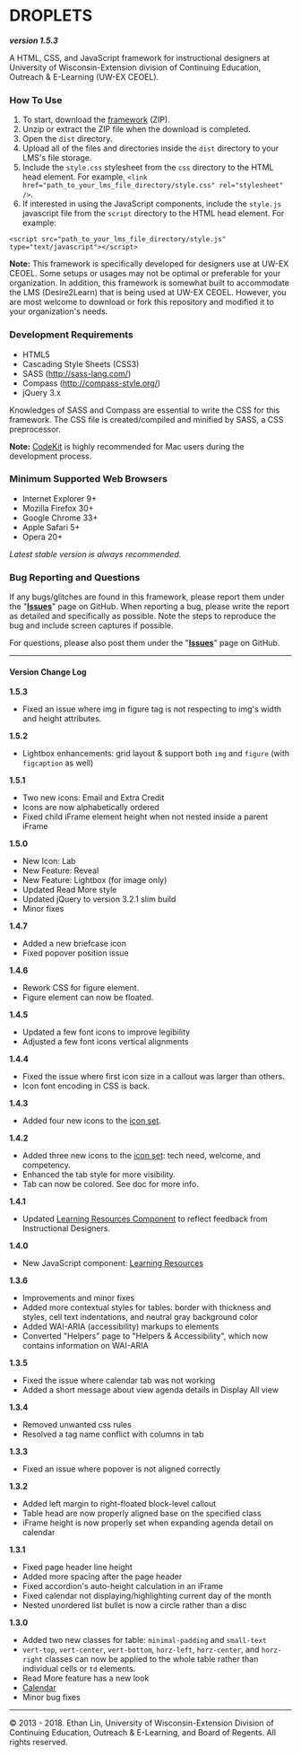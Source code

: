 # DROPLETS
**_version 1.5.3_**  

A HTML, CSS, and JavaScript framework for instructional designers at University of Wisconsin-Extension division of Continuing Education, Outreach &amp; E-Learning (UW-EX CEOEL).

### How To Use
1. To start, download the [framework](https://github.com/oel-mediateam/droplets/archive/master.zip) (ZIP).
2. Unzip or extract the ZIP file when the download is completed.
3. Open the `dist` directory.
4. Upload all of the files and directories inside the `dist` directory to your LMS's file storage.
5. Include the `style.css` stylesheet from the `css` directory to the HTML head element. For example, `<link href="path_to_your_lms_file_directory/style.css" rel="stylesheet" />`.
6. If interested in using the JavaScript components, include the `style.js` javascript file from the `script` directory to the HTML head element. For example:
```
<script src="path_to_your_lms_file_directory/style.js" type="text/javascript"></script>
```
**Note:** This framework is specifically developed for designers use at UW-EX CEOEL. Some setups or usages may not be optimal or preferable for your organization. In addition, this framework is somewhat built to accommodate the LMS (Desire2Learn) that is being used at UW-EX CEOEL. However, you are most welcome to download or fork this repository and modified it to your organization's needs.

### Development Requirements
* HTML5
* Cascading Style Sheets (CSS3)
* SASS (http://sass-lang.com/)
* Compass (http://compass-style.org/)
* jQuery 3.x

Knowledges of SASS and Compass are essential to write the CSS for this framework. The CSS file is created/compiled and minified by SASS, a CSS preprocessor.

**Note:** [CodeKit](https://incident57.com/codekit/) is highly recommended for Mac users during the development process.

### Minimum Supported Web Browsers
* Internet Explorer 9+
* Mozilla Firefox 30+
* Google Chrome 33+
* Apple Safari 5+
* Opera 20+

*Latest stable version is always recommended.*

### Bug Reporting and Questions
If any bugs/glitches are found in this framework, please report them under the "**[Issues](https://github.com/oel-mediateam/droplets/issues)**" page on GitHub. When reporting a bug, please write the report as detailed and specifically as possible. Note the steps to reproduce the bug and include screen captures if possible.

For questions, please also post them under the "**[Issues](https://github.com/oel-mediateam/droplets/issues)**" page on GitHub.

---
#### Version Change Log

**1.5.3**
* Fixed an issue where img in figure tag is not respecting to img's width and height attributes.

**1.5.2**
* Lightbox enhancements: grid layout & support both <code>img</code> and <code>figure</code> (with <code>figcaption</code> as well)

**1.5.1**
* Two new icons: Email and Extra Credit
* Icons are now alphabetically ordered
* Fixed child iFrame element height when not nested inside a parent iFrame

**1.5.0**
* New Icon: Lab
* New Feature: Reveal
* New Feature: Lightbox (for image only)
* Updated Read More style
* Updated jQuery to version 3.2.1 slim build
* Minor fixes

**1.4.7**
* Added a new briefcase icon
* Fixed popover position issue

**1.4.6**
* Rework CSS for figure element.
* Figure element can now be floated.

**1.4.5**
* Updated a few font icons to improve legibility
* Adjusted a few font icons vertical alignments

**1.4.4**
* Fixed the issue where first icon size in a callout was larger than others.
* Icon font encoding in CSS is back.

**1.4.3**
* Added four new icons to the [icon set](https://media.uwex.edu/app/droplets/icons.html).

**1.4.2**
* Added three new icons to the [icon set](https://media.uwex.edu/app/droplets/icons.html): tech need, welcome, and competency.
* Enhanced the tab style for more visibility.
* Tab can now be colored. See doc for more info.

**1.4.1**
* Updated [Learning Resources Component](https://media.uwex.edu/app/droplets/learning_resources.html) to reflect feedback from Instructional Designers.

**1.4.0**
* New JavaScript component: [Learning Resources](https://media.uwex.edu/app/droplets/learning_resources.html)

**1.3.6**
* Improvements and minor fixes
* Added more contextual styles for tables: border with thickness and styles, cell text indentations, and neutral gray background color
* Added WAI-ARIA (accessibility) markups to elements
* Converted "Helpers" page to "Helpers & Accessibility", which now contains information on WAI-ARIA

**1.3.5**
* Fixed the issue where calendar tab was not working
* Added a short message about view agenda details in Display All view

**1.3.4**
* Removed unwanted css rules
* Resolved a tag name conflict with columns in tab

**1.3.3**
* Fixed an issue where popover is not aligned correctly

**1.3.2**
* Added left margin to right-floated block-level callout
* Table head are now properly aligned base on the specified class
* iFrame height is now properly set when expanding agenda detail on calendar

**1.3.1**
* Fixed page header line height
* Added more spacing after the page header
* Fixed accordion's auto-height calculation in an iFrame
* Fixed calendar not displaying/highlighting current day of the month
* Nested unordered list bullet is now a circle rather than a disc

**1.3.0**
* Added two new classes for table: `minimal-padding` and `small-text`
* `vert-top`, `vert-center`, `vert-bottom`, `horz-left`, `horz-center`, and `horz-right` classes can now be applied to the whole table rather than individual cells or `td` elements.
* Read More feature has a new look
* [Calendar](https://media.uwex.edu/app/droplets/calendar.html)
* Minor bug fixes

---
&copy; 2013 - 2018. Ethan Lin, University of Wisconsin-Extension Division of Continuing Education, Outreach & E-Learning, and Board of Regents. All rights reserved.
